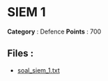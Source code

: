 # SIEM 1

**Category** : Defence
**Points** : 700



## Files : 
 - [soal_siem_1.txt](./soal_siem_1.txt)


